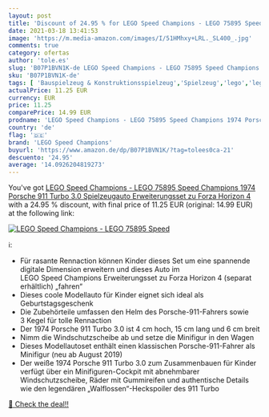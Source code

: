 ```yaml
---
layout: post
title: 'Discount of 24.95 % for LEGO Speed Champions - LEGO 75895 Speed '
date: 2021-03-18 13:41:53
image: 'https://m.media-amazon.com/images/I/51HMhxy+LRL._SL400_.jpg'
comments: true
category: ofertas
author: 'tole.es'
slug: 'B07P1BVN1K-de LEGO Speed Champions - LEGO 75895 Speed Champions 1974...'
sku: 'B07P1BVN1K-de'
tags: [ 'Bauspielzeug & Konstruktionsspielzeug','Spielzeug','lego','lego speed champions', ]
actualPrice: 11.25 EUR
currency: EUR
price: 11.25
comparePrice: 14.99 EUR
prodname: 'LEGO Speed Champions - LEGO 75895 Speed Champions 1974 Porsche 911 Turbo 3.0  Spielzeugauto  Erweiterungsset zu Forza Horizon 4'
country: 'de'
flag: '🇩🇪'
brand: 'LEGO Speed Champions'
buyurl: 'https://www.amazon.de/dp/B07P1BVN1K/?tag=tolees0ca-21'
descuento: '24.95'
average: '14.0926204819273'
---
```


You've got [LEGO Speed Champions - LEGO 75895 Speed Champions 1974 Porsche 911 Turbo 3.0  Spielzeugauto  Erweiterungsset zu Forza Horizon 4](https://www.amazon.de/dp/B07P1BVN1K/?tag=tolees0ca-21) with a  24.95 % discount, with final price of 11.25 EUR (original: 14.99 EUR) at the following link:

[![LEGO Speed Champions - LEGO 75895 Speed ](https://m.media-amazon.com/images/I/51HMhxy+LRL._SL400_.jpg)](https://www.amazon.de/dp/B07P1BVN1K/?tag=tolees0ca-21)

ℹ️:

- Für rasante Rennaction können Kinder dieses Set um eine spannende digitale Dimension erweitern und dieses Auto im LEGO Speed Champions Erweiterungsset zu Forza Horizon 4 (separat erhältlich) „fahren“
- Dieses coole Modellauto für Kinder eignet sich ideal als Geburtstagsgeschenk
- Die Zubehörteile umfassen den Helm des Porsche-911-Fahrers sowie 3 Kegel für tolle Rennaction
- Der 1974 Porsche 911 Turbo 3.0 ist 4 cm hoch, 15 cm lang und 6 cm breit
- Nimm die Windschutzscheibe ab und setze die Minifigur in den Wagen
- Dieses Modellautoset enthält einen klassischen Porsche-911-Fahrer als Minifigur (neu ab August 2019)
- Der weiße 1974 Porsche 911 Turbo 3.0 zum Zusammenbauen für Kinder verfügt über ein Minifiguren-Cockpit mit abnehmbarer Windschutzscheibe, Räder mit Gummireifen und authentische Details wie den legendären „Walflossen“-Heckspoiler des 911 Turbo

[🛒 Check the deal!!](https://www.amazon.de/dp/B07P1BVN1K/?tag=tolees0ca-21)
